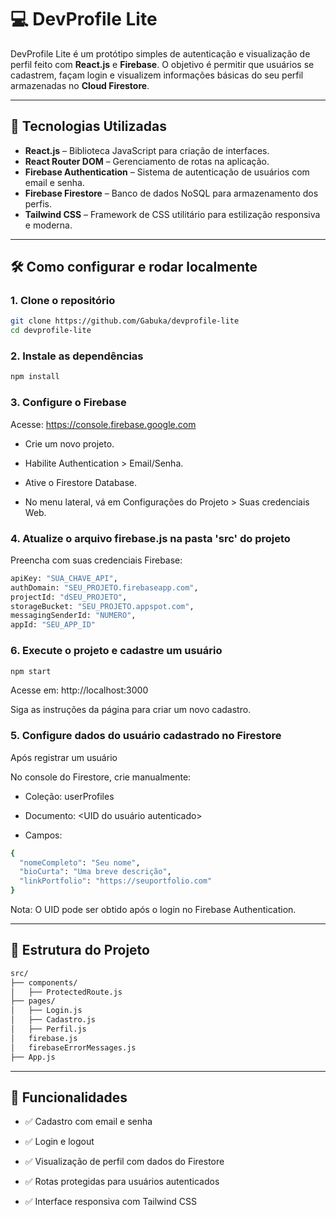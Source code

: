 # 💻 DevProfile Lite

DevProfile Lite é um protótipo simples de autenticação e visualização de perfil feito com **React.js** e **Firebase**. O objetivo é permitir que usuários se cadastrem, façam login e visualizem informações básicas do seu perfil armazenadas no **Cloud Firestore**.

---

## 🚀 Tecnologias Utilizadas

- **React.js** – Biblioteca JavaScript para criação de interfaces.
- **React Router DOM** – Gerenciamento de rotas na aplicação.
- **Firebase Authentication** – Sistema de autenticação de usuários com email e senha.
- **Firebase Firestore** – Banco de dados NoSQL para armazenamento dos perfis.
- **Tailwind CSS** – Framework de CSS utilitário para estilização responsiva e moderna.

---

## 🛠️ Como configurar e rodar localmente

### 1. Clone o repositório

```bash
git clone https://github.com/Gabuka/devprofile-lite
cd devprofile-lite
```

### 2. Instale as dependências

```bash
npm install
```

### 3. Configure o Firebase

Acesse: https://console.firebase.google.com

- Crie um novo projeto.

- Habilite Authentication > Email/Senha.

- Ative o Firestore Database.

- No menu lateral, vá em Configurações do Projeto > Suas credenciais Web.


### 4. Atualize o arquivo firebase.js na pasta 'src' do projeto

Preencha com suas credenciais Firebase:

```bash
apiKey: "SUA_CHAVE_API",
authDomain: "SEU_PROJETO.firebaseapp.com",
projectId: "dSEU_PROJETO",
storageBucket: "SEU_PROJETO.appspot.com",
messagingSenderId: "NUMERO",
appId: "SEU_APP_ID"
```

### 6. Execute o projeto e cadastre um usuário

```bash
npm start
```
Acesse em: http://localhost:3000

Siga as instruções da página para criar um novo cadastro.

### 5. Configure dados do usuário cadastrado no Firestore

Após registrar um usuário

No console do Firestore, crie manualmente:

- Coleção: userProfiles

- Documento: <UID do usuário autenticado>

- Campos:

```bash
{
  "nomeCompleto": "Seu nome",
  "bioCurta": "Uma breve descrição",
  "linkPortfolio": "https://seuportfolio.com"
}
```
Nota: O UID pode ser obtido após o login no Firebase Authentication.

---

## 📂 Estrutura do Projeto

```bash
src/
├── components/
│   ├── ProtectedRoute.js
├── pages/
│   ├── Login.js
│   ├── Cadastro.js
│   ├── Perfil.js
│   firebase.js
│   firebaseErrorMessages.js
├── App.js
```

---

## 📌 Funcionalidades

- ✅ Cadastro com email e senha

- ✅ Login e logout

- ✅ Visualização de perfil com dados do Firestore

- ✅ Rotas protegidas para usuários autenticados

- ✅ Interface responsiva com Tailwind CSS